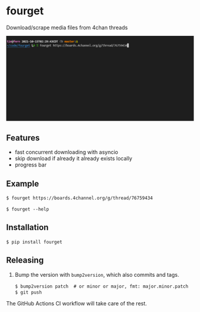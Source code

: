 # fourget

Download/scrape media files from 4chan threads

![Demo](https://raw.githubusercontent.com/t-mart/fourget/master/docs/demo.gif)

## Features

- fast concurrent downloading with asyncio
- skip download if already it already exists locally
- progress bar

## Example

```shell
$ fourget https://boards.4channel.org/g/thread/76759434
```

```shell
$ fourget --help
```

## Installation

```shell
$ pip install fourget
```

## Releasing

1. Bump the version with `bump2version`, which also commits and tags.

   ```shell
   $ bump2version patch  # or minor or major, fmt: major.minor.patch
   $ git push
   ```

  The GitHub Actions CI workflow will take care of the rest.
